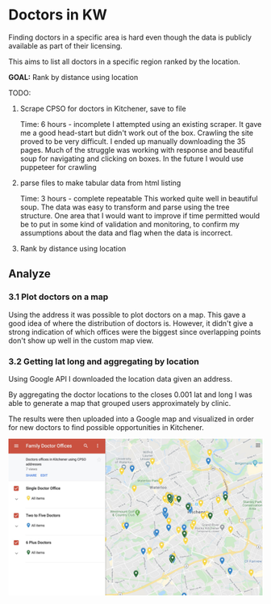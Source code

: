 # Doctors in KW

Finding doctors in a specific area is hard even though the data is publicly available as part of their licensing.

This aims to list all doctors in a specific region ranked by the location.


**GOAL:** Rank by distance using location


TODO:
1. Scrape CPSO for doctors in Kitchener, save to file

    Time: 6 hours - incomplete
    I attempted using an existing scraper. It gave me a good head-start but didn't work out of the box. Crawling the site proved to be very difficult.
    I ended up manually downloading the 35 pages.
    Much of the struggle was working with response and beautiful soup for navigating and clicking on boxes. In the future I would use puppeteer for crawling

2. parse files to make tabular data from html listing

    Time: 3 hours - complete repeatable
    This worked quite well in beautiful soup. The data was easy to transform and parse using the tree structure.
    One area that I would want to improve if time permitted would be to put in some kind of validation and monitoring, to confirm my assumptions about the data and flag when the data is incorrect.

3. Rank by distance using location

## Analyze

### 3.1 Plot doctors on a map

Using the address it was possible to plot doctors on a map. This gave a good idea of where the distribution of doctors is. However, it didn't give a strong indication of which offices were the biggest since overlapping points don't show up well in the custom map view.

### 3.2 Getting lat long and aggregating by location

Using Google API I downloaded the location data given an address.

By aggregating the doctor locations to the closes 0.001 lat and long I was able to generate a map that grouped users approximately by clinic.

The results were then uploaded into a Google map and visualized in order for new doctors to find possible opportunities in Kitchener.

![Google Maps](./images/google_maps_custom_map.jpg)

